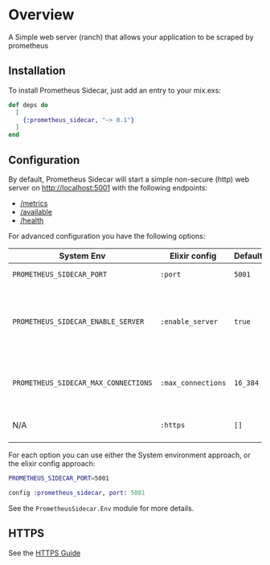 # Overview

A Simple web server (ranch) that allows your application to be scraped by prometheus

## Installation

To install Prometheus Sidecar, just add an entry to your mix.exs:

```elixir
def deps do
  [
    {:prometheus_sidecar, "~> 0.1"}
  ]
end
```

## Configuration
By default, Prometheus Sidecar will start a simple non-secure (http) web server on [http://localhost:5001](http://localhost:5001) with
the following endpoints:
* [/metrics](http://localhost:5001/metrics) 
* [/available](http://localhost:5001/available) 
* [/health](http://localhost:5001/health) 

For advanced configuration you have the following options:

| System Env                            | Elixir config     | Default | Description                        |
| ------------------------------------- |-------------------| --------| ---------------------------------- |
| `PROMETHEUS_SIDECAR_PORT`             | `:port`           | `5001`  | Change the default port            |
| `PROMETHEUS_SIDECAR_ENABLE_SERVER`    | `:enable_server`  | `true`  | Do not start up the server. Similar to a `runtime: false` configuration, but allows for different values per environment. |
| `PROMETHEUS_SIDECAR_MAX_CONNECTIONS`  | `:max_connections`| `16_384`| Max connections. Same as [Plug.Cowboy's](https://hexdocs.pm/plug_cowboy/Plug.Cowboy.html) `:transport_options` value |
|  N/A                                  | `:https`          | `[]`    | Enables HTTPS and expects cert files. |
For each option you can use either the System environment approach, or the elixir config approach:
```bash
PROMETHEUS_SIDECAR_PORT=5001
```
```elixir
config :prometheus_sidecar, port: 5001
```

See the `PrometheusSidecar.Env` module for more details.

## HTTPS
See the [HTTPS Guide](./https.html)